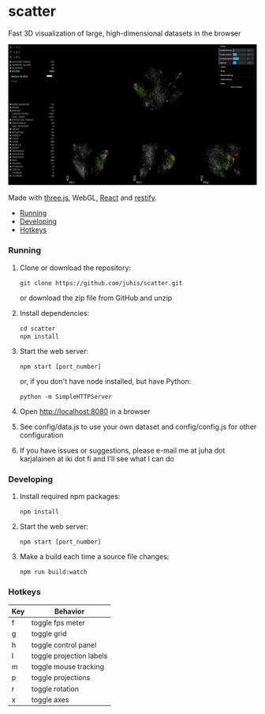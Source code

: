 # scatter
Fast 3D visualization of large, high-dimensional datasets in the browser

![screenshot](https://raw.githubusercontent.com/juhis/scatter/master/assets/images/screenshot2.png)

Made with [three.js](http://threejs.org), WebGL, [React](https://facebook.github.io/react) and [restify](https://github.com/restify/node-restify).

* [Running](#running)
* [Developing](#developing)
* [Hotkeys](#hotkeys)

### <a name="running"></a> Running

1. Clone or download the repository:

   ```
   git clone https://github.com/juhis/scatter.git
   ```

   or download the zip file from GitHub and unzip

2. Install dependencies:

   ```
   cd scatter
   npm install
   ```
   
3. Start the web server:

   ```
   npm start [port_number]
   ```
   
   or, if you don't have node installed, but have Python:
   
   ````
   python -m SimpleHTTPServer
   ````
   
3. Open [http://localhost:8080](http://localhost:8080) in a browser
4. See config/data.js to use your own dataset and config/config.js for other configuration
5. If you have issues or suggestions, please e-mail me at juha dot karjalainen at iki dot fi and I'll see what I can do

### <a name="developing"></a> Developing

1. Install required npm packages:

   ```
   npm install
   ```

2. Start the web server:

   ```
   npm start [port_number]
   ```

3. Make a build each time a source file changes:

   ```
   npm run build:watch
   ```

### <a name="hotkeys"></a> Hotkeys

| Key   | Behavior                 |
| ----- | ------------------------ |
| f     | toggle fps meter         |
| g     | toggle grid              |
| h     | toggle control panel     |
| l     | toggle projection labels |
| m     | toggle mouse tracking    |
| p     | toggle projections       |
| r     | toggle rotation          |
| x     | toggle axes              |
